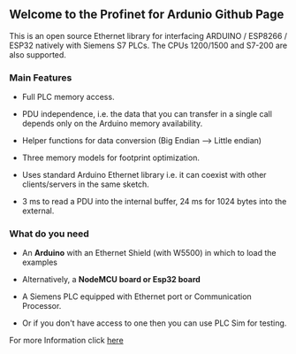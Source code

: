 ## Welcome to the Profinet for Ardunio Github Page

This is an open source Ethernet library for interfacing ARDUINO / ESP8266 / ESP32 natively with Siemens S7 PLCs. The CPUs 1200/1500 and S7-200 are also supported.

### Main Features 
- Full PLC memory access.

- PDU independence, i.e. the data that you can transfer in a single call depends only on the Arduino memory availability. 

- Helper functions for data conversion (Big Endian --> Little endian)

- Three memory models for footprint optimization.

- Uses standard Arduino Ethernet library i.e. it can coexist with other clients/servers in the same sketch.

- 3 ms to read a PDU into the internal buffer, 24 ms for 1024 bytes into the external.

### What do you need

- An **Arduino** with an Ethernet Shield (with W5500) in which to load the examples

- Alternatively, a **NodeMCU board or Esp32 board**

- A Siemens PLC equipped with Ethernet port or Communication Processor.

- Or if you don't have access to one then you can use PLC Sim for testing.

For more Information click [here](https://github.com/felix900006/Profinet-for-Arduino/wiki/)
